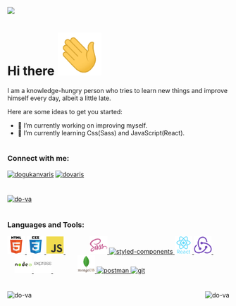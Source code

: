 ![](https://komarev.com/ghpvc/?username=do-Va&label=Views&style=flat-square)
<div align='center'>
 <div align='left'>
  
  <h1>Hi there <img src="https://github.com/do-Va/do-Va/blob/main/Hi.gif" width="100px"></h1>

  I am a knowledge-hungry person who tries to learn new things and improve himself every day, albeit a little late. 

  Here are some ideas to get you started:

  - 🔭 I’m currently working on improving myself.
  - 🌱 I’m currently learning Css(Sass) and JavaScript(React).
 </div>
 
 #
 
 <h3 align="left">Connect with me:</h3>
 <p align="left">
  <a href="https://linkedin.com/in/dogukanvaris" target="blank"><img align="center" src="https://raw.githubusercontent.com/rahuldkjain/github-profile-readme-generator/master/src/images/icons/Social/linked-in-alt.svg" alt="dogukanvaris" height="30" width="40" /></a>
  <a href="https://www.hackerrank.com/dovaris" target="blank"><img align="center" src="https://raw.githubusercontent.com/rahuldkjain/github-profile-readme-generator/master/src/images/icons/Social/hackerrank.svg" alt="dovaris" height="30" width="40" /></a>
 </p>
 
 #
 
 <p align="left"> 
  <a href="https://github.com/ryo-ma/github-profile-trophy"><img src="https://github-profile-trophy.vercel.app/?username=do-va" alt="do-va" /></a> 
 </p>
 
 #
 
 <h3 align="left">Languages and Tools:</h3>
 <p align="left">  
  <a href="https://www.w3.org/html/" target="_blank" rel="noreferrer"> 
   <img src="https://raw.githubusercontent.com/devicons/devicon/master/icons/html5/html5-original-wordmark.svg" alt="html5" width="40" height="40"/> 
  </a> 
  <a href="https://www.w3schools.com/css/" target="_blank" rel="noreferrer">
   <img src="https://raw.githubusercontent.com/devicons/devicon/master/icons/css3/css3-original-wordmark.svg" alt="css3" width="40" height="40"/> 
  </a> 
  <a href="https://developer.mozilla.org/en-US/docs/Web/JavaScript" target="_blank" rel="noreferrer"> 
   <img src="https://raw.githubusercontent.com/devicons/devicon/master/icons/javascript/javascript-original.svg" alt="javascript" width="40" height="40"/> 
  </a>
  &nbsp; &nbsp; &nbsp; &nbsp; &nbsp; &nbsp; &nbsp; 
  <a href="https://sass-lang.com" target="_blank" rel="noreferrer"> 
   <img src="https://raw.githubusercontent.com/devicons/devicon/master/icons/sass/sass-original.svg" alt="sass" width="40" height="40"/> 
  </a> 
  <a href="https://styled-components.com/" target="_blank" rel="noreferrer"> 
   <img src="https://styled-components.com/logo.png" alt="styled-components" width="40" height="40"/> 
  </a> 
  <a href="https://reactjs.org/" target="_blank" rel="noreferrer"> 
   <img src="https://raw.githubusercontent.com/devicons/devicon/master/icons/react/react-original-wordmark.svg" alt="react" width="40" height="40"/> 
  </a> 
  <a href="https://redux.js.org" target="_blank" rel="noreferrer"> 
   <img src="https://raw.githubusercontent.com/devicons/devicon/master/icons/redux/redux-original.svg" alt="redux" width="40" height="40"/> 
  </a>   
  &nbsp; &nbsp; &nbsp; &nbsp; &nbsp; &nbsp; &nbsp; 
  <a href="https://nodejs.org" target="_blank" rel="noreferrer"> 
   <img src="https://raw.githubusercontent.com/devicons/devicon/master/icons/nodejs/nodejs-original-wordmark.svg" alt="nodejs" width="40" height="40"/> 
  </a>  
  <a href="https://expressjs.com" target="_blank" rel="noreferrer"> 
   <img src="https://raw.githubusercontent.com/devicons/devicon/master/icons/express/express-original-wordmark.svg" alt="express" width="40" height="40"/> 
  </a>  &nbsp; &nbsp; &nbsp; &nbsp; &nbsp; &nbsp; &nbsp;  <a href="https://www.mongodb.com/" target="_blank" rel="noreferrer"> 
  <img src="https://raw.githubusercontent.com/devicons/devicon/master/icons/mongodb/mongodb-original-wordmark.svg" alt="mongodb" width="40" height="40"/>
  </a> 
  <a href="https://postman.com" target="_blank" rel="noreferrer"> 
   <img src="https://www.vectorlogo.zone/logos/getpostman/getpostman-icon.svg" alt="postman" width="40" height="40"/>  
  </a> 
  <a href="https://git-scm.com/" target="_blank" rel="noreferrer"> <img src="https://www.vectorlogo.zone/logos/git-scm/git-scm-icon.svg" alt="git" width="40" height="40"/> 
  </a> 
 </p>
 
#
 
 

  <a>
   <img align="left" src="https://github-readme-stats.vercel.app/api?username=do-Va&show_icons=true&theme=nord" alt="do-va" />
 </a>  
  <a>
   <img align="right"  src="https://github-readme-stats.vercel.app/api/top-langs?username=do-va&show_icons=true&locale=en&layout=compact&theme=nord" alt="do-va" />
 </a>

</div>
